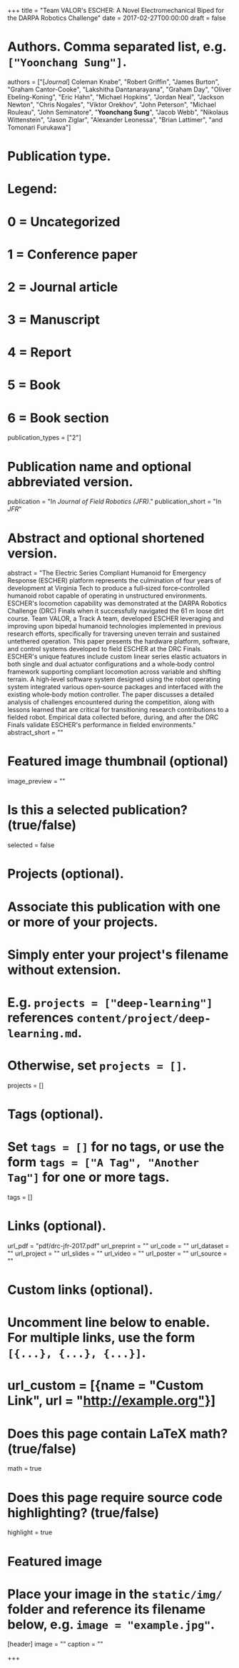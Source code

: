 +++
title = "Team VALOR's ESCHER: A Novel Electromechanical Biped for the DARPA Robotics Challenge"
date = 2017-02-27T00:00:00
draft = false

# Authors. Comma separated list, e.g. `["Yoonchang Sung"]`.
authors = ["[*Journal*] Coleman Knabe", "Robert Griffin", "James Burton", "Graham Cantor-Cooke", "Lakshitha Dantanarayana", "Graham Day", "Oliver Ebeling-Koning", "Eric Hahn", "Michael Hopkins", "Jordan Neal", "Jackson Newton", "Chris Nogales", "Viktor Orekhov", "John Peterson", "Michael Rouleau", "John Seminatore", "**Yoonchang Sung**", "Jacob Webb", "Nikolaus Wittenstein", "Jason Ziglar", "Alexander Leonessa", "Brian Lattimer", "and Tomonari Furukawa"]

# Publication type.
# Legend:
# 0 = Uncategorized
# 1 = Conference paper
# 2 = Journal article
# 3 = Manuscript
# 4 = Report
# 5 = Book
# 6 = Book section
publication_types = ["2"]

# Publication name and optional abbreviated version.
publication = "In *Journal of Field Robotics (JFR)*."
publication_short = "In *JFR*"

# Abstract and optional shortened version.
abstract = "The Electric Series Compliant Humanoid for Emergency Response (ESCHER) platform represents the culmination of four years of development at Virginia Tech to produce a full‐sized force‐controlled humanoid robot capable of operating in unstructured environments. ESCHER's locomotion capability was demonstrated at the DARPA Robotics Challenge (DRC) Finals when it successfully navigated the 61 m loose dirt course. Team VALOR, a Track A team, developed ESCHER leveraging and improving upon bipedal humanoid technologies implemented in previous research efforts, specifically for traversing uneven terrain and sustained untethered operation. This paper presents the hardware platform, software, and control systems developed to field ESCHER at the DRC Finals. ESCHER's unique features include custom linear series elastic actuators in both single and dual actuator configurations and a whole‐body control framework supporting compliant locomotion across variable and shifting terrain. A high‐level software system designed using the robot operating system integrated various open‐source packages and interfaced with the existing whole‐body motion controller. The paper discusses a detailed analysis of challenges encountered during the competition, along with lessons learned that are critical for transitioning research contributions to a fielded robot. Empirical data collected before, during, and after the DRC Finals validate ESCHER's performance in fielded environments."
abstract_short = ""

# Featured image thumbnail (optional)
image_preview = ""

# Is this a selected publication? (true/false)
selected = false

# Projects (optional).
#   Associate this publication with one or more of your projects.
#   Simply enter your project's filename without extension.
#   E.g. `projects = ["deep-learning"]` references `content/project/deep-learning.md`.
#   Otherwise, set `projects = []`.
projects = []

# Tags (optional).
#   Set `tags = []` for no tags, or use the form `tags = ["A Tag", "Another Tag"]` for one or more tags.
tags = []

# Links (optional).
url_pdf = "pdf/drc-jfr-2017.pdf"
url_preprint = ""
url_code = ""
url_dataset = ""
url_project = ""
url_slides = ""
url_video = ""
url_poster = ""
url_source = ""

# Custom links (optional).
#   Uncomment line below to enable. For multiple links, use the form `[{...}, {...}, {...}]`.
# url_custom = [{name = "Custom Link", url = "http://example.org"}]

# Does this page contain LaTeX math? (true/false)
math = true

# Does this page require source code highlighting? (true/false)
highlight = true

# Featured image
# Place your image in the `static/img/` folder and reference its filename below, e.g. `image = "example.jpg"`.
[header]
image = ""
caption = ""

+++

